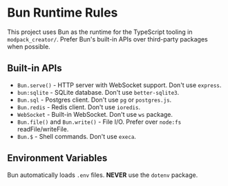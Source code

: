 # Bun Runtime Rules

This project uses Bun as the runtime for the TypeScript tooling in `modpack_creator/`. Prefer Bun's built-in APIs over third-party packages when possible.

## Built-in APIs

- `Bun.serve()` - HTTP server with WebSocket support. Don't use `express`.
- `bun:sqlite` - SQLite database. Don't use `better-sqlite3`.
- `Bun.sql` - Postgres client. Don't use `pg` or `postgres.js`.
- `Bun.redis` - Redis client. Don't use `ioredis`.
- `WebSocket` - Built-in WebSocket. Don't use `ws` package.
- `Bun.file()` and `Bun.write()` - File I/O. Prefer over `node:fs` readFile/writeFile.
- `Bun.$` - Shell commands. Don't use `execa`.

## Environment Variables

Bun automatically loads `.env` files. **NEVER** use the `dotenv` package.
